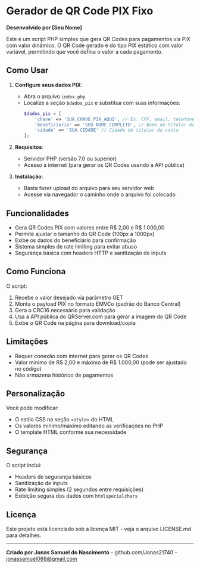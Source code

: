 # Gerador de QR Code PIX Fixo

**Desenvolvido por [Seu Nome]**

Este é um script PHP simples que gera QR Codes para pagamentos via PIX com valor dinâmico. O QR Code gerado é do tipo PIX estático com valor variável, permitindo que você defina o valor a cada pagamento.

## Como Usar

1. **Configure seus dados PIX**:
   - Abra o arquivo `index.php`
   - Localize a seção `$dados_pix` e substitua com suas informações:
     ```php
     $dados_pix = [
         'chave' => 'SUA_CHAVE_PIX_AQUI', // Ex: CPF, email, telefone ou chave aleatória
         'beneficiario' => 'SEU NOME COMPLETO', // Nome do titular da conta
         'cidade' => 'SUA CIDADE' // Cidade do titular da conta
     ];
     ```

2. **Requisitos**:
   - Servidor PHP (versão 7.0 ou superior)
   - Acesso à internet (para gerar os QR Codes usando a API pública)

3. **Instalação**:
   - Basta fazer upload do arquivo para seu servidor web
   - Acesse via navegador o caminho onde o arquivo foi colocado

## Funcionalidades

- Gera QR Codes PIX com valores entre R$ 2,00 e R$ 1.000,00
- Permite ajustar o tamanho do QR Code (100px a 1000px)
- Exibe os dados do beneficiário para confirmação
- Sistema simples de rate limiting para evitar abuso
- Segurança básica com headers HTTP e sanitização de inputs

## Como Funciona

O script:
1. Recebe o valor desejado via parâmetro GET
2. Monta o payload PIX no formato EMVCo (padrão do Banco Central)
3. Gera o CRC16 necessário para validação
4. Usa a API pública do QRServer.com para gerar a imagem do QR Code
5. Exibe o QR Code na página para download/copia

## Limitações

- Requer conexão com internet para gerar os QR Codes
- Valor mínimo de R$ 2,00 e máximo de R$ 1.000,00 (pode ser ajustado no código)
- Não armazena histórico de pagamentos

## Personalização

Você pode modificar:
- O estilo CSS na seção `<style>` do HTML
- Os valores mínimo/máximo editando as verificações no PHP
- O template HTML conforme sua necessidade

## Segurança

O script inclui:
- Headers de segurança básicos
- Sanitização de inputs
- Rate limiting simples (2 segundos entre requisições)
- Exibição segura dos dados com `htmlspecialchars`

## Licença

Este projeto está licenciado sob a licença MIT - veja o arquivo LICENSE.md para detalhes.

---

**Criado por Jonas Samuel do Nascimento** - github.com/Jonas21740 - jonassamuel088@gmail.com
